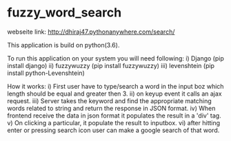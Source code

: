# fuzzy_word_search
webseite link: http://dhiraj47.pythonanywhere.com/search/

This application is build on python(3.6).

To run this application on your system you will need following:
i) Django  (pip install django)
ii) fuzzywuzzy  (pip install fuzzywuzzy)
iii) levenshtein  (pip install python-Levenshtein)

How it works:
i) First user have to type/search a word in the input boz which length should be equal and greater then 3.
ii) on keyup event it calls an ajax request.
iii) Server takes the keyword and find the appropriate matching words related to string and return the response in JSON format.
iv) When frontend receive the data in json format it populates the result in a 'div' tag.
v) On clicking a particular, it populate the result to inputbox.
vi) after hitting enter or pressing search icon user can make a google search of that word.
